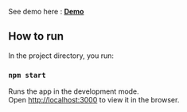 See demo here : [**Demo**](https://rupinder1133.github.io/dribble-dashboard/)

## How to run

In the project directory, you run:

### `npm start`

Runs the app in the development mode.<br>
Open [http://localhost:3000](http://localhost:3000) to view it in the browser.
